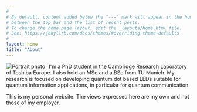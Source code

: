 ```yaml
---
#
# By default, content added below the "---" mark will appear in the home page
# between the top bar and the list of recent posts.
# To change the home page layout, edit the _layouts/home.html file.
# See: https://jekyllrb.com/docs/themes/#overriding-theme-defaults
#
layout: home
title: "About"
---
```

<img src="https://www.jramueller.com/img/portrait.png" align="left" alt="Portrait photo" style="margin: 0px 10px 0px 0px;" />
<p>
I'm a PhD student in the Cambridge Research Laboratory of Toshiba Europe. I also hold an MSc and a BSc from TU Munich. My research is focused on developing quantum dot based LEDs suitable for quantum information applications, in particular for quantum communication.
</p>


This is my personal website. The views expressed here are my own and not those of my employer.

<br/>
<br/>
